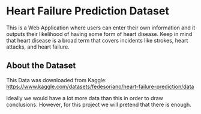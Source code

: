 # Heart Failure Prediction Dataset

This is a Web Application where users can enter their own information and it outputs their likelihood of having some form of heart disease. Keep in mind that heart disease is a broad term that covers incidents like strokes, heart attacks, and heart failure. 

## About the Dataset

This Data was downloaded from Kaggle: 
https://www.kaggle.com/datasets/fedesoriano/heart-failure-prediction/data

Ideally we would have a lot more data than this in order to draw conclusions. However, for this project we will pretend that there is enough.  



